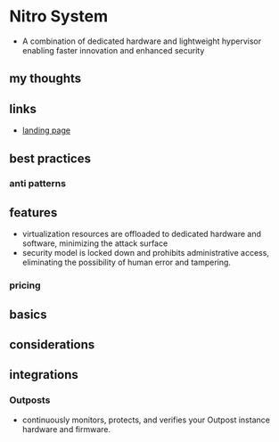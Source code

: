 # Nitro System

- A combination of dedicated hardware and lightweight hypervisor enabling faster innovation and enhanced security

## my thoughts

## links

- [landing page](https://aws.amazon.com/ec2/nitro/)

## best practices

### anti patterns

## features

- virtualization resources are offloaded to dedicated hardware and software, minimizing the attack surface
- security model is locked down and prohibits administrative access, eliminating the possibility of human error and tampering.

### pricing

## basics

## considerations

## integrations

### Outposts

- continuously monitors, protects, and verifies your Outpost instance hardware and firmware.
